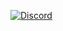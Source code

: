[![Discord](https://img.shields.io/discord/694814874630488116?label=Discord&logo=discord&style=for-the-badge&logoColor=7289DA)](https://discord.gg/jwB8VHyfFB)
